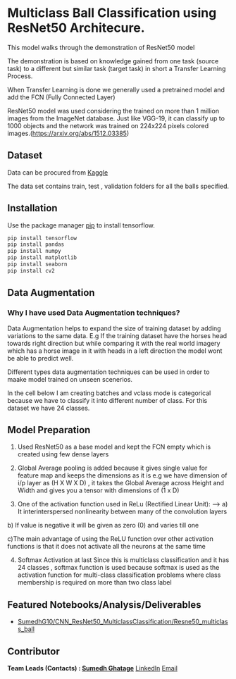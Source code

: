 # Multiclass Ball Classification using ResNet50 Architecure.


This model walks through the demonstration of ResNet50 model

The demonstration is based on knowledge gained from one task (source task) to a different but similar task (target task) in short a Transfer Learning Process.

When Transfer Learning is done we generally used a pretrained model and add the FCN (Fully Connected Layer)

ResNet50 model was used considering the trained on more than 1 million images from the ImageNet database. Just like VGG-19, it can classify up to 1000 objects and the network was trained on 224x224 pixels colored images.(https://arxiv.org/abs/1512.03385)

## Dataset

Data can be procured from [Kaggle](https://www.kaggle.com/gpiosenka/balls-image-classification)

The data set contains train, test , validation folders for all the balls specified.

## Installation

Use the package manager [pip](https://pip.pypa.io/en/stable/) to install tensorflow.

```bash
pip install tensorflow
pip install pandas
pip install numpy
pip install matplotlib
pip install seaborn
pip install cv2 
```

## Data Augmentation
### Why I have used Data Augmentation techniques?

Data Augmentation helps to expand the size of training dataset by adding variations to the same data. E.g If the training dataset have the horses head towards right direction but while comparing it with the real world imagery which has a horse image in it with heads in a left direction the model wont be able to predict well.

Different types data augmentation techniques can be used in order to maake model trained on unseen scenerios.

In the cell below I am creating batches and vclass mode is categorical because we have to classify it into different number of class. For this dataset we have 24 classes.

## Model Preparation
1) Used ResNet50 as a base model and kept the FCN empty which is created using few dense layers
2) Global Average pooling is added because it gives single value for feature map and keeps the dimensions as it is
e.g we have dimension of i/p layer as (H X W X D) , it takes the Global Average across Height and Width and gives you a tensor with dimensions of (1 x D)

3) One of the activation function used in ReLu (Rectified Linear Unit):
--> a) It interinterspersed nonlinearity between many of the convolution layers

b) If value is negative it will be given as zero (0) and varies till one

c)The main advantage of using the ReLU function over other activation functions is that it does not activate all the neurons at the same time

4) Softmax Activation at last
Since this is multiclass classification and it has 24 classes , softmax function is used because softmax is used as the activation function for multi-class classification problems where class membership is required on more than two class label

## Featured Notebooks/Analysis/Deliverables
* [SumedhG10/CNN_ResNet50_MulticlassClassification/Resne50_multiclass_ball](https://github.com/SumedhG10/CNN_ResNet50_MulticlassClassification/blob/master/Resne50_multiclass_ball.ipynb)


## Contributor

**Team Leads (Contacts) : [Sumedh Ghatage](https://github.com/SumedhG10)**
						  [LinkedIn](www.linkedin.com/in/sumedh-ghatage)
						  [Email](sumedhghatage10@gmail.com)
